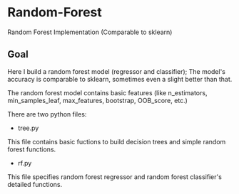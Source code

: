 # Random-Forest
Random Forest Implementation (Comparable to sklearn)

## Goal
Here I build a random forest model (regressor and classifier); The model's accuracy is comparable to sklearn, sometimes even a slight better than that. 

The random forest model contains basic features (like n_estimators, min_samples_leaf, max_features, bootstrap, OOB_score, etc.)

There are two python files:
* tree.py 

This file contains basic fuctions to build decision trees and simple random forest functions.

* rf.py 

This file specifies random forest regressor and random forest classifier's detailed functions.

